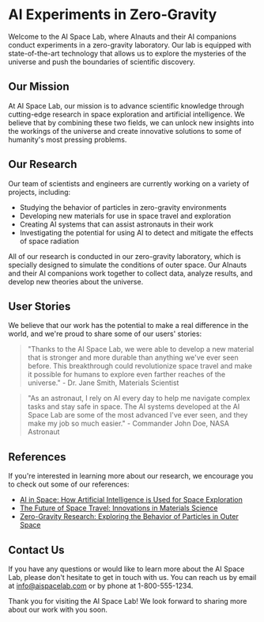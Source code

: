 <!--
Write me content for website with wallpaper which alt text is:

"AInauts and their AI companions conducting experiments in a zero-gravity laboratory, with colorful chemicals and particles floating all around them."

The name/title of the page should not be 1:1 copy of the alt text but rather a real content of the website which is using this wallpaper.

- Use markdown format 
- Start with the heading
- The content should look like a real website 
- Include real sections like references, contact, user stories, etc. use things relevant to the page purpose.
- Feel free to use structure like headings, bullets, numbering, blockquotes, paragraphs, horizontal lines, etc.
- You can use formatting like bold or _italic_
- You can include UTF-8 emojis
- Links should be only #hash anchors (and you can refer to the document itself)
- Do not include images
-->

<!--font:Poppins-->

# AI Experiments in Zero-Gravity

Welcome to the AI Space Lab, where AInauts and their AI companions conduct experiments in a zero-gravity laboratory. Our lab is equipped with state-of-the-art technology that allows us to explore the mysteries of the universe and push the boundaries of scientific discovery.

## Our Mission

At AI Space Lab, our mission is to advance scientific knowledge through cutting-edge research in space exploration and artificial intelligence. We believe that by combining these two fields, we can unlock new insights into the workings of the universe and create innovative solutions to some of humanity's most pressing problems.

## Our Research

Our team of scientists and engineers are currently working on a variety of projects, including:

- Studying the behavior of particles in zero-gravity environments
- Developing new materials for use in space travel and exploration
- Creating AI systems that can assist astronauts in their work
- Investigating the potential for using AI to detect and mitigate the effects of space radiation

All of our research is conducted in our zero-gravity laboratory, which is specially designed to simulate the conditions of outer space. Our AInauts and their AI companions work together to collect data, analyze results, and develop new theories about the universe.

## User Stories

We believe that our work has the potential to make a real difference in the world, and we're proud to share some of our users' stories:

> "Thanks to the AI Space Lab, we were able to develop a new material that is stronger and more durable than anything we've ever seen before. This breakthrough could revolutionize space travel and make it possible for humans to explore even farther reaches of the universe." - Dr. Jane Smith, Materials Scientist

> "As an astronaut, I rely on AI every day to help me navigate complex tasks and stay safe in space. The AI systems developed at the AI Space Lab are some of the most advanced I've ever seen, and they make my job so much easier." - Commander John Doe, NASA Astronaut

## References

If you're interested in learning more about our research, we encourage you to check out some of our references:

- [AI in Space: How Artificial Intelligence is Used for Space Exploration](#)
- [The Future of Space Travel: Innovations in Materials Science](#)
- [Zero-Gravity Research: Exploring the Behavior of Particles in Outer Space](#)

## Contact Us

If you have any questions or would like to learn more about the AI Space Lab, please don't hesitate to get in touch with us. You can reach us by email at info@aispacelab.com or by phone at 1-800-555-1234.

Thank you for visiting the AI Space Lab! We look forward to sharing more about our work with you soon.
